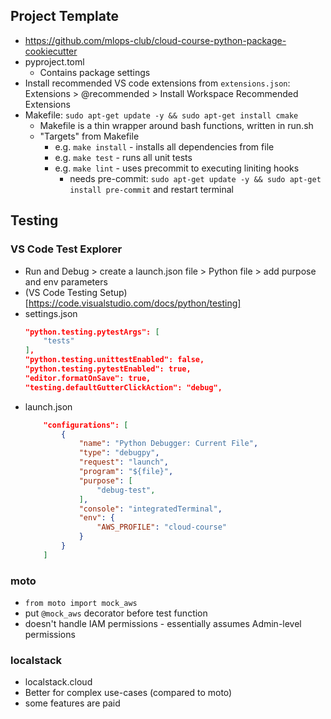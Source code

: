 ## Project Template
- https://github.com/mlops-club/cloud-course-python-package-cookiecutter
- pyproject.toml
  - Contains package settings
- Install recommended VS code extensions from `extensions.json`: Extensions > @recommended > Install Workspace Recommended Extensions
- Makefile: `sudo apt-get update -y && sudo apt-get install cmake`
  - Makefile is a thin wrapper around bash functions, written in run.sh
  - "Targets" from Makefile
    - e.g. `make install` - installs all dependencies from file
    - e.g. `make test` - runs all unit tests
    - e.g. `make lint` - uses precommit to executing liniting hooks
      - needs pre-commit: `sudo apt-get update -y && sudo apt-get install pre-commit` and restart terminal


## Testing

### VS Code Test Explorer
- Run and Debug > create a launch.json file > Python file > add purpose and env parameters 
- (VS Code Testing Setup)[https://code.visualstudio.com/docs/python/testing]
- settings.json
  ```json
  "python.testing.pytestArgs": [
      "tests"
  ],
  "python.testing.unittestEnabled": false,
  "python.testing.pytestEnabled": true,
  "editor.formatOnSave": true,
  "testing.defaultGutterClickAction": "debug",
  ```
- launch.json
  ```json 
      "configurations": [
          {
              "name": "Python Debugger: Current File",
              "type": "debugpy",
              "request": "launch",
              "program": "${file}",
              "purpose": [
                  "debug-test",
              ],
              "console": "integratedTerminal",
              "env": {
                  "AWS_PROFILE": "cloud-course"
              }
          }
      ]
  ```

### moto
- `from moto import mock_aws`
- put `@mock_aws` decorator before test function
- doesn't handle IAM permissions - essentially assumes Admin-level permissions

### localstack
- localstack.cloud
- Better for complex use-cases (compared to moto)
- some features are paid
